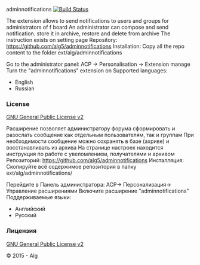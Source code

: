 
adminnotifications
[![Build Status](https://travis-ci.org/alg5/adminnotifications.svg?branch=master)](https://travis-ci.org/alg5/adminnotifications)

The extension allows to send notifications to users and groups for administrators of f board
An administrator can compose and send notification. store it in archive, restore and delete from archive
The instruction exists on setting page 
Repository: https://github.com/alg5/adminnotifications
Installation:
Copy all the repo content to the folder ext/alg/adminnotifications

Go to the administrator panel: ACP -> Personalisation -> Extension manage
Turn the "adminnotifications" extension on
Supported languages:
- English
- Russian

### License
[GNU General Public License v2](http://opensource.org/licenses/GPL-2.0)

Расширение позволяет администратору форума сформировать и разослать сообщение как отдельным пользователям,  так и группам
При необходимости сообщение можно сохранять в базе (ахриве) и восстанавливать из архива
На странице настроек находится инструкция по работе с увеломлением, получателями и архивом
Репозиторий: https://github.com/alg5/adminnotifications
Инсталляция:
Скопируйте всё содержимое репозитория в папку ext/alg/adminnotifications/

Перейдите в Панель администратора: АСР-> Персонализация-> Управление расширениями 
Включите расширение "adminnotifications"
Поддерживаемые языки:
- Английский
- Русский

### Лицензия
[GNU General Public License v2](http://opensource.org/licenses/GPL-2.0)


© 2015 - Alg

